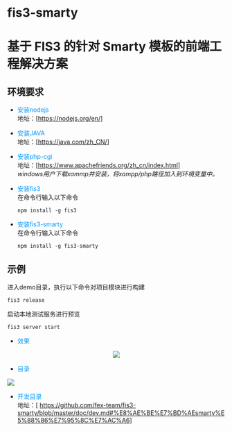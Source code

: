 # fis3-smarty
基于 FIS3 的针对 Smarty 模板的前端工程解决方案
========================================
环境要求
-----
+  <font style="color:#0099ff">安装nodejs</font>  
地址：[<a href="https://nodejs.org/en/">https://nodejs.org/en/</a>]  

+  <font color="#0099ff">安装JAVA</font>   
地址：[<a href="https://java.com/zh_CN/">https://java.com/zh_CN/</a>]  

+  <font color="#0099ff">安装php-cgi</font>    
地址：<a href="https://www.apachefriends.org/zh_cn/index.html">[https://www.apachefriends.org/zh_cn/index.html]</a>  
*windows用户下载xammp并安装，将xampp/php路径加入到环境变量中。*  

+  <font color="#0099ff">安装fis3</font>  
在命令行输入以下命令  
	```
	npm install -g fis3
	```	
+  <font color="#0099ff">安装fis3-smarty  </font>  
在命令行输入以下命令   
	```
	npm install -g fis3-smarty  
	```

示例  
----
进入demo目录，执行以下命令对项目模块进行构建
```  
fis3 release  
```
启动本地测试服务进行预览  
```
fis3 server start
```

+  <font color="#0099ff">效果</font>  
<div align="center">
<img src="http://chuantu.biz/t5/99/1496467722x2728328981.png">
</div>

+  <font color="#0099ff">目录</font>  
<div align="left">
<img src="http://chuantu.biz/t5/99/1496467776x2728328981.png">
</div>

+  <font color="#0099ff">开发目录</font>  
地址：[
<a href="https://github.com/fex-team/fis3-smarty/blob/master/doc/dev.md#%E8%AE%BE%E7%BD%AEsmarty%E5%88%86%E7%95%8C%E7%AC%A6">https://github.com/fex-team/fis3-smarty/blob/master/doc/dev.md#%E8%AE%BE%E7%BD%AEsmarty%E5%88%86%E7%95%8C%E7%AC%A6</a>]


